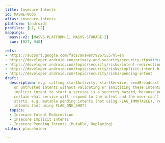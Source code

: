 ```yaml
---
title: Insecure Intents
id: MASWE-0066
alias: insecure-intents
platform: [android]
profiles: [L1, L2]
mappings:
  masvs-v2: [MASVS-PLATFORM-1, MASVS-STORAGE-2]
  cwe: [927, 940]

refs:
- https://support.google.com/faqs/answer/9267555?hl=en
- https://developer.android.com/privacy-and-security/security-tips#intents
- https://developer.android.com/topic/security/risks/intent-redirection
- https://developer.android.com/topic/security/risks/implicit-intent-hijacking
- https://developer.android.com/topic/security/risks/pending-intent
draft:
  description: e.g. calling startActivity, startService, sendBroadcast, or setResult
    on untrusted Intents without validating or sanitizing these Intents. Using an
    implicit intent to start a service is a security hazard, because you can't be
    certain what service will respond to the intent and the user can't see which service
    starts. e.g. mutable pending intents (not using FLAG_IMMUTABLE), replaying pending
    intents (not using FLAG_ONE_SHOT)
  topics:
  - Insecure Intent Redirection
  - Insecure Implicit Intents
  - Insecure Pending Intents (Mutable, Replaying)
status: placeholder

---
```


